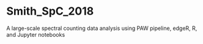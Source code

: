 # Smith_SpC_2018
A large-scale spectral counting data analysis using PAW pipeline, edgeR, R, and Jupyter notebooks
